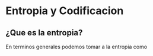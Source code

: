 # Entropia y Codificacion
## ¿Que es la entropia?
En terminos generales podemos tomar a la entropia como 